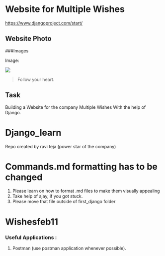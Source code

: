 # Website for Multiple Wishes

https://www.djangoproject.com/start/

## Website Photo
###Images

Image:

![](https://pandao.github.io/editor.md/examples/images/4.jpg)

> Follow your heart.

## Task
Building a Website for the company Multiple Wishes With the help of Django.















# Django_learn

Repo created by ravi teja (power star of the company)

# Commands.md formatting has to be changed

1. Please learn on how to format .md files to make them visually appealing
2. Take help of ajay, if you got stuck.
3. Please move that file outside of first_django folder
# Wishesfeb11

### Useful Applications :

1. Postman (use postman application whenever possible).
